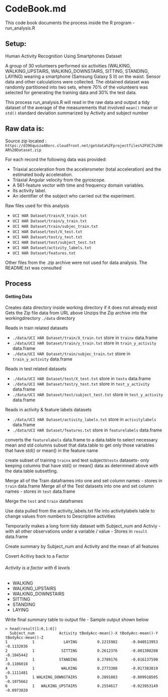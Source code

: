 
# CodeBook.md
This code book documents the process inside the R program - run_analysis.R

## Setup:
Human Activity Recognition Using Smartphones Dataset

A group of 30 volunteers performed six activities (WALKING, WALKING_UPSTAIRS, WALKING_DOWNSTAIRS, SITTING, STANDING, LAYING) wearing a smartphone (Samsung Galaxy S II) on the waist.
Sensor data and other calculations were collected. The obtained dataset was randomly partitioned into two sets, where 70% of the volunteers was selected for generating the training data and 30% the test data.

This process run_analysis.R will read in the raw data and output a tidy dataset of the average of the measurements that involved `mean()` mean or `std()` standard deviation summarized by Activity and subject number

## Raw data is: 
Source zip located : `https://d396qusza40orc.cloudfront.net/getdata%2Fprojectfiles%2FUCI%20HAR%20Dataset.zip`

For each record the following data was provided:
* Triaxial acceleration from the accelerometer (total acceleration) and the estimated body acceleration.
* Triaxial Angular velocity from the gyroscope. 
* A 561-feature vector with time and frequency domain variables. 
* Its activity label. 
* An identifier of the subject who carried out the experiment.

Raw files used for this analysis
* `UCI HAR Dataset/train/X_train.txt`
* `UCI HAR Dataset/train/y_train.txt`
* `UCI HAR Dataset/train/subjec_train.txt`
* `UCI HAR Dataset/test/X_test.txt`
* `UCI HAR Dataset/test/y_test.txt`
* `UCI HAR Dataset/test/subject_test.txt`
* `UCI HAR Dataset/activity_labels.txt`
* `UCI HAR Dataset/features.txt`

Other files from the .zip archive were not used for data analysis.  The README.txt was consulted

## Process

#### Getting Data
Creates data directory inside working directory if it does not already exist
Gets the Zip file data from URL above
Unzips the Zip archive into the workingdirectory `./data` directory

Reads in train related datasets
* `./data/UCI HAR Dataset/train/X_train.txt`        store in `trainx` data.frame
* `./data/UCI HAR Dataset/train/y_train.txt`        store in `train_y_activity` data.frame
* `./data/UCI HAR Dataset/train/subjec_train.txt`   store in `train_y_activity` data.frame

Reads in test related datasets
* `./data/UCI HAR Dataset/test/X_test.txt`          store in `testx` data.frame
* `./data/UCI HAR Dataset/test/y_test.txt`          store in `test_y_activity` data.frame
* `./data/UCI HAR Dataset/test/subject_test.txt`    store in `test_y_activity` data.frame

Reads in activity & feature labels datasets
* `./data/UCI HAR Dataset/activity_labels.txt`      store in `activitylabels` data.frame
* `./data/UCI HAR Dataset/features.txt`             store in `featurelabels` data.frame

converts the `featurelabels` data.frame to a data.table to select necessary mean and std columns
subset that data.table to get only those variables that have std() or mean() in the feature name

create subset of training `trainx` and test subjects`testx` datasets- only keeping columns that have std() or mean() data as determined above with the data.table subsetting.

Merge all of the Train dataframes into one and set column names - stores in `train` data.frame
Merge all of the Test datasets into one and set column names  - stores in `test` data.frame

Merge the `test` and `train` dataframes

Use data pulled from the activity_labels.txt file into activitylabels table to change values from numbers to Descriptive activities 

Temporarily makes a long form tidy dataset with Subject_num and Activiy - with all other observations under a variable / value  - Stores in `result` data.frame

Create summary by Subject_num and Activity and the mean of all features

Covert Acitivy back to a Factor 
###### Activity is a factor with 6 levels 
* WALKING
* WALKING_UPSTAIRS
* WALKING_DOWNSTAIRS
* SITTING
* STANDING
* LAYING

Write final summary table to output file - Sample output shown below
```{r}
> head(result[1:6,1:6])
  Subject_num           Activity tBodyAcc-mean()-X tBodyAcc-mean()-Y tBodyAcc-mean()-Z
1           1             LAYING         0.2215982      -0.040513953        -0.1132036
2           1            SITTING         0.2612376      -0.001308288        -0.1045442
3           1           STANDING         0.2789176      -0.016137590        -0.1106018
4           1            WALKING         0.2773308      -0.017383819        -0.1111481
5           1 WALKING_DOWNSTAIRS         0.2891883      -0.009918505        -0.1075662
6           1   WALKING_UPSTAIRS         0.2554617      -0.023953149        -0.0973020
```
